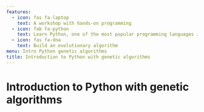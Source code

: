 ```yaml
---
features:
  - icon: fas fa-laptop
    text: A workshop with hands-on programming
  - icon: fab fa-python
    text: Learn Python, one of the most popular programming languages in the world
  - icon: fas fa-dna
    text: Build an evolutionary algorithm
menu: Intro Python genetic algorithms
title: Introduction to Python with genetic algorithms
---
```


# Introduction to Python with genetic algorithms
